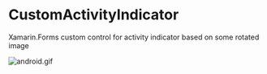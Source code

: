 # CustomActivityIndicator
Xamarin.Forms custom control for activity indicator based on some rotated image
<br>

<img src="https://github.com/xamarinium/CustomActivityIndicator/blob/master/Screenshots/screen.gif?raw=true" alt="android.gif" />
